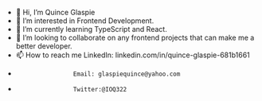- 👋 Hi, I’m Quince Glaspie
- 👀 I’m interested in Frontend Development.
- 🌱 I’m currently learning TypeScript and React.
- 💞️ I’m looking to collaborate on any frontend projects that can make me a better developer.
- 📫 How to reach me LinkedIn: linkedin.com/in/quince-glaspie-681b1661
-                     Email: glaspiequince@yahoo.com
-                     Twitter:@IOQ322

<!---
Quince322/Quince322 is a ✨ special ✨ repository because its `README.md` (this file) appears on your GitHub profile.
You can click the Preview link to take a look at your changes.
--->
